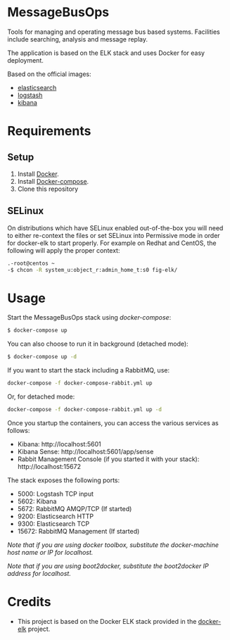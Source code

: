 # MessageBusOps

Tools for managing and operating message bus based systems. Facilities include
searching, analysis and message replay.

The application is based on the ELK stack and uses Docker for easy deployment.

Based on the official images:

* [elasticsearch](https://registry.hub.docker.com/_/elasticsearch/)
* [logstash](https://registry.hub.docker.com/_/logstash/)
* [kibana](https://registry.hub.docker.com/_/kibana/)

# Requirements

## Setup

1. Install [Docker](http://docker.io).
2. Install [Docker-compose](http://docs.docker.com/compose/install/).
3. Clone this repository

## SELinux

On distributions which have SELinux enabled out-of-the-box you will need to either re-context the files or set SELinux into Permissive mode in order for docker-elk to start properly.
For example on Redhat and CentOS, the following will apply the proper context:

````bash
.-root@centos ~
-$ chcon -R system_u:object_r:admin_home_t:s0 fig-elk/
````

# Usage

Start the MessageBusOps stack using *docker-compose*:

```bash
$ docker-compose up
```

You can also choose to run it in background (detached mode):

```bash
$ docker-compose up -d
```

If you want to start the stack including a RabbitMQ, use:

```bash
docker-compose -f docker-compose-rabbit.yml up
```

Or, for detached mode:

```bash
docker-compose -f docker-compose-rabbit.yml up -d
```

Once you startup the containers, you can access the various services as follows:

* Kibana: http://localhost:5601
* Kibana Sense: http://localhost:5601/app/sense
* Rabbit Management Console (if you started it with your stack): http://localhost:15672

The stack exposes the following ports:

* 5000: Logstash TCP input
* 5602: Kibana
* 5672: RabbitMQ AMQP/TCP (If started)
* 9200: Elasticsearch HTTP
* 9300: Elasticsearch TCP
* 15672: RabbitMQ Management (If started)

_Note that if you are using docker toolbox, substitute the docker-machine host name or IP for localhost._

_Note that if you are using boot2docker, substitute the boot2docker IP address for localhost._

# Credits

* This project is based on the Docker ELK stack provided in the [docker-elk](https://github.com/deviantony/docker-elk)
project.
